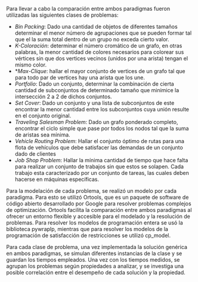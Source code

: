 Para llevar a cabo la comparación entre ambos paradigmas fueron utilizadas las siguientes clases de problemas:
- *Bin Packing*: Dado una cantidad de objetos de diferentes tamaños determinar el menor número de agrupaciones que se pueden formar tal que el la suma total dentro de un grupo no exceda cierto valor.
- *K-Coloración*: determinar el número cromático de un grafo, en otras palabras, la menor cantidad de colores necesarios para colorear sus vértices sin que dos vertices vecinos (unidos por una arista) tengan el mismo color.
- **Max-Clique*: hallar el mayor conjunto de vertices de un grafo tal que para todo par de vertices hay una arista que los une.
- *Portfolio*: Dado un conjunto, determinar la combinación de cierta cantidad de subconjuntos de determinado tamaño que minimice la intersección 2 a 2 de dichos conjuntos.
- *Set Cover*: Dado un conjunto y una lista de subconjuntos de este encontrar la menor cantidad entre los subconjuntos cuya unión resulte en el conjunto original.
- *Traveling Salesman Problem*: Dado un grafo ponderado completo, encontrar el ciclo simple que pase por todos los nodos tal que la suma de aristas sea mínima.
- *Vehicle Routing Problem*:  Hallar el conjunto óptimo de rutas para una flota de vehículos que debe satisfacer las demandas de un conjunto dado de clientes
- *Job Shop Problem*: Hallar la mínima cantidad de tiempo que hace falta para realizar un conjunto de trabajos sin que estos se solapen. Cada trabajo esta caracterizado por un conjunto de tareas, las cuales deben hacerse en máquinas específicas.

Para la modelación de cada problema, se realizó un modelo por cada paradigma. Para esto se utilizó Ortools, que es un paquete de software de código abierto desarrollado por Google para resolver problemas complejos de optimización. Ortools facilita la comparación entre ambos paradigmas al ofrecer un entorno flexible y accesible para el modelado y la resolución de problemas. Para resolver los modelos de programación entera se usó la biblioteca pywraplp, mientras que para resolver los modelos de la programación de satisfacción de  restricciones se utilizó cp_model.

Para cada clase de problema, una vez implementada la solución genérica en ambos paradigmas, se simulan diferentes instancias de la clase y se guardan los tiempos empleados. Una vez con los tiempos medidos, se agrupan los problemas según propiedades a analizar, y se investiga una posible correlación entre el desempeño de cada solución y la propiedad.
